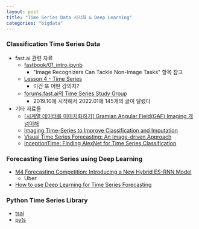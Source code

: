 ```yaml
---
layout: post
title: "Time Series Data 시각화 & Deep Learning"
categories: "bigdata"
---
```


### Classification Time Series Data

- fast.ai 관련 자료
  - [fastbook/01_intro.ipynb](https://github.com/fastai/fastbook/blob/master/01_intro.ipynb)
    - "Image Recognizers Can Tackle Non-Image Tasks" 항목 참고
  - [Lesson 4 - Time Series](https://walkwithfastai.com/TimeSeries)
    - 이건 또 어떤 강의지?
  - [forums.fast.ai의 Time Series Study Group](https://forums.fast.ai/t/time-series-sequential-data-study-group/29686)
    - 2019.10에 시작해서 2022.01에 145개의 글이 달렸다
- 기타 자료들
  - [[시계열 데이터를 이미지화하기] Gramian Angular Field(GAF) Imaging 개념이해](https://min23th.tistory.com/32?category=954545)
  - [Imaging Time-Series to Improve Classification and Imputation](https://www.ijcai.org/Proceedings/15/Papers/553.pdf)
  - [Visual Time Series Forecasting: An Image-driven Approach](https://arxiv.org/pdf/2011.09052.pdf)
  - [InceptionTime: Finding AlexNet for Time Series Classification](https://arxiv.org/pdf/1909.04939.pdf)

### Forecasting Time Series using Deep Learning

- [M4 Forecasting Competition: Introducing a New Hybrid ES-RNN Model](https://eng.uber.com/m4-forecasting-competition/)
  - Uber
- [How to use Deep Learning for Time Series Forecasting](https://towardsdatascience.com/how-to-use-deep-learning-for-time-series-forecasting-3f8a399cf205)

### Python Time Series Library

- [tsai](https://github.com/timeseriesAI/tsai)
- [pyts](https://pyts.readthedocs.io/en/stable/)
